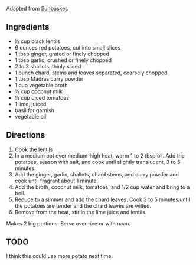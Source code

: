Adapted from
[Sunbasket](http://sunbasket.com/recipe/curried-black-lentils-and-potatoes-with-chard-and-naan).

## Ingredients ##

* ½ cup black lentils
* 6 ounces red potatoes, cut into small slices
* 1 tbsp ginger, grated or finely chopped
* 1 tbsp garlic, crushed or finely chopped
* 2 to 3 shallots, thinly sliced
* 1 bunch chard, stems and leaves separated, coarsely chopped
* 1 tbsp Madras curry powder
* 1 cup vegetable broth
* ½ cup coconut milk
* ½ cup diced tomatoes
* 1 lime, juiced
* basil for garnish
* vegetable oil

## Directions ##

1. Cook the lentils
2. In a medium pot over medium-high heat, warm 1 to 2 tbsp oil. Add the
   potatoes, season with salt, and cook until slightly translucent, 3 to 5
   minutes.
3. Add the ginger, garlic, shallots, chard stems, and curry powder and cook
   until fragrant about 1 minute.
4. Add the broth, coconut milk, tomatoes, and 1/2 cup water and bring to a boil.
5. Reduce to a simmer and add the chard leaves. Cook 3 to 5 minutes until the
   potatoes are tender and the chard leaves are wilted.
6. Remove from the heat, stir in the lime juice and lentils.

Makes 2 big portions. Serve over rice or with naan.

## TODO ##

I think this could use more potato next time.
